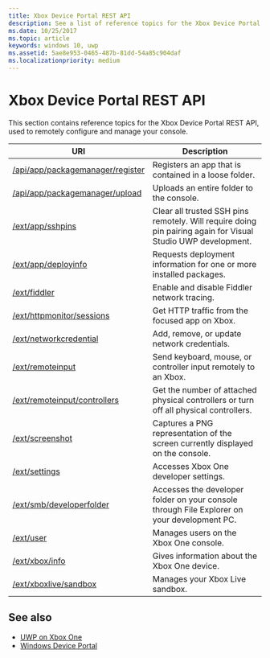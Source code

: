 ```yaml
---
title: Xbox Device Portal REST API
description: See a list of reference topics for the Xbox Device Portal REST API, used to remotely configure and manage your console.
ms.date: 10/25/2017
ms.topic: article
keywords: windows 10, uwp
ms.assetid: 5ae8e953-0465-487b-81dd-54a85c904daf
ms.localizationpriority: medium
---
```

# Xbox Device Portal REST API

This section contains reference topics for the Xbox Device Portal REST API, used to remotely configure and manage your console.

| URI        | Description |
|------------|-------------|
|[/api/app/packagemanager/register](wdp-loose-folder-register-api.md)| Registers an app that is contained in a loose folder. |
|[/api/app/packagemanager/upload](wdp-folder-upload.md)| Uploads an entire folder to the console. |
|[/ext/app/sshpins](uwp-sshpins-api.md)| Clear all trusted SSH pins remotely. Will require doing pin pairing again for Visual Studio UWP development. |
|[/ext/app/deployinfo](uwp-deployinfo-api.md)| Requests deployment information for one or more installed packages. |
|[/ext/fiddler](wdp-fiddler-api.md)| Enable and disable Fiddler network tracing. |
|[/ext/httpmonitor/sessions](wdp-httpMonitor-api.md)| Get HTTP traffic from the focused app on Xbox. |
|[/ext/networkcredential](uwp-networkcredentials-api.md)| Add, remove, or update network credentials. |
|[/ext/remoteinput](uwp-remoteinput-api.md)| Send keyboard, mouse, or controller input remotely to an Xbox. |
|[/ext/remoteinput/controllers](uwp-remoteinput-controllers-api.md)| Get the number of attached physical controllers or turn off all physical controllers. |
|[/ext/screenshot](wdp-media-capture-api.md)| Captures a PNG representation of the screen currently displayed on the console. |
|[/ext/settings](wdp-xboxsettings-api.md)| Accesses Xbox One developer settings. |
|[/ext/smb/developerfolder](wdp-smb-api.md)| Accesses the developer folder on your console through File Explorer on your development PC. |
|[/ext/user](wdp-user-management.md)| Manages users on the Xbox One console. |
|[/ext/xbox/info](wdp-xboxinfo-api.md)| Gives information about the Xbox One device. |
|[/ext/xboxlive/sandbox](wdp-sandbox-api.md)| Manages your Xbox Live sandbox. |

## See also

- [UWP on Xbox One](index.md)
- [Windows Device Portal](../debug-test-perf/device-portal.md)